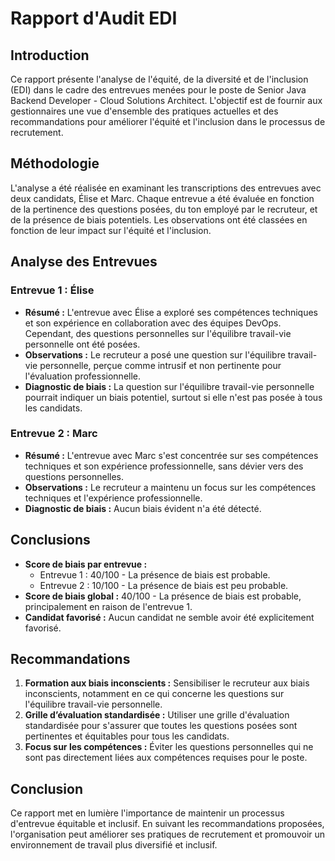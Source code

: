 # Rapport d'Audit EDI

## Introduction
Ce rapport présente l'analyse de l'équité, de la diversité et de l'inclusion (EDI) dans le cadre des entrevues menées pour le poste de Senior Java Backend Developer - Cloud Solutions Architect. L'objectif est de fournir aux gestionnaires une vue d'ensemble des pratiques actuelles et des recommandations pour améliorer l'équité et l'inclusion dans le processus de recrutement.

## Méthodologie
L'analyse a été réalisée en examinant les transcriptions des entrevues avec deux candidats, Élise et Marc. Chaque entrevue a été évaluée en fonction de la pertinence des questions posées, du ton employé par le recruteur, et de la présence de biais potentiels. Les observations ont été classées en fonction de leur impact sur l'équité et l'inclusion.

## Analyse des Entrevues

### Entrevue 1 : Élise
- **Résumé :** L'entrevue avec Élise a exploré ses compétences techniques et son expérience en collaboration avec des équipes DevOps. Cependant, des questions personnelles sur l'équilibre travail-vie personnelle ont été posées.
- **Observations :** Le recruteur a posé une question sur l'équilibre travail-vie personnelle, perçue comme intrusif et non pertinente pour l'évaluation professionnelle.
- **Diagnostic de biais :** La question sur l'équilibre travail-vie personnelle pourrait indiquer un biais potentiel, surtout si elle n'est pas posée à tous les candidats.

### Entrevue 2 : Marc
- **Résumé :** L'entrevue avec Marc s'est concentrée sur ses compétences techniques et son expérience professionnelle, sans dévier vers des questions personnelles.
- **Observations :** Le recruteur a maintenu un focus sur les compétences techniques et l'expérience professionnelle.
- **Diagnostic de biais :** Aucun biais évident n'a été détecté.

## Conclusions
- **Score de biais par entrevue :**
  - Entrevue 1 : 40/100 - La présence de biais est probable.
  - Entrevue 2 : 10/100 - La présence de biais est peu probable.
- **Score de biais global :** 40/100 - La présence de biais est probable, principalement en raison de l'entrevue 1.
- **Candidat favorisé :** Aucun candidat ne semble avoir été explicitement favorisé.

## Recommandations
1. **Formation aux biais inconscients :** Sensibiliser le recruteur aux biais inconscients, notamment en ce qui concerne les questions sur l'équilibre travail-vie personnelle.
2. **Grille d’évaluation standardisée :** Utiliser une grille d'évaluation standardisée pour s'assurer que toutes les questions posées sont pertinentes et équitables pour tous les candidats.
3. **Focus sur les compétences :** Éviter les questions personnelles qui ne sont pas directement liées aux compétences requises pour le poste.

## Conclusion
Ce rapport met en lumière l'importance de maintenir un processus d'entrevue équitable et inclusif. En suivant les recommandations proposées, l'organisation peut améliorer ses pratiques de recrutement et promouvoir un environnement de travail plus diversifié et inclusif.